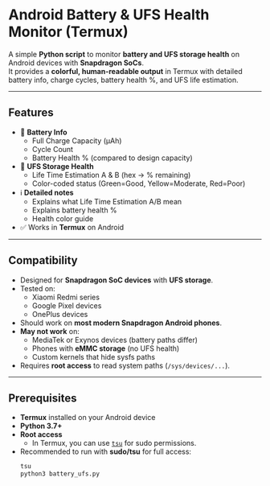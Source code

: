 # Android Battery & UFS Health Monitor (Termux)

A simple **Python script** to monitor **battery and UFS storage health** on Android devices with **Snapdragon SoCs**.  
It provides a **colorful, human-readable output** in Termux with detailed battery info, charge cycles, battery health %, and UFS life estimation.

---

## Features

- 🔋 **Battery Info**
  - Full Charge Capacity (µAh)
  - Cycle Count
  - Battery Health % (compared to design capacity)
- 💾 **UFS Storage Health**
  - Life Time Estimation A & B (hex → % remaining)
  - Color-coded status (Green=Good, Yellow=Moderate, Red=Poor)
- ℹ **Detailed notes**
  - Explains what Life Time Estimation A/B mean
  - Explains battery health %
  - Health color guide
- ✅ Works in **Termux** on Android

---

## Compatibility

- Designed for **Snapdragon SoC devices** with **UFS storage**.
- Tested on:
  - Xiaomi Redmi series
  - Google Pixel devices
  - OnePlus devices
- Should work on **most modern Snapdragon Android phones**.
- **May not work** on:
  - MediaTek or Exynos devices (battery paths differ)
  - Phones with **eMMC storage** (no UFS health)
  - Custom kernels that hide sysfs paths
- Requires **root access** to read system paths (`/sys/devices/...`).

---

## Prerequisites

- **Termux** installed on your Android device
- **Python 3.7+**
- **Root access**
  - In Termux, you can use [`tsu`](https://github.com/termux/termux-packages/wiki/tsu) for sudo permissions.
- Recommended to run with **sudo/tsu** for full access:
  ```bash
  tsu
  python3 battery_ufs.py
